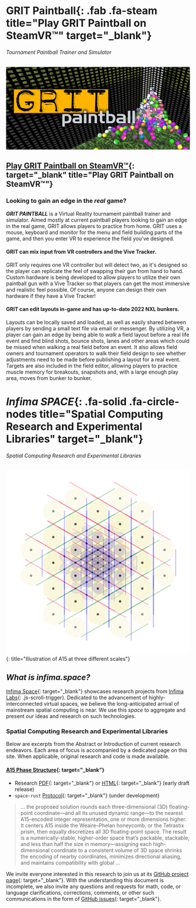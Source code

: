 # GRIT Paintball[](https://store.steampowered.com/app/1323610/Grit_Paintball/){: .fab .fa-steam title="Play GRIT Paintball on SteamVR&trade;" target="_blank"}

###### Tournament Paintball Trainer and Simulator

![GRIT Paintball](/assets/img/grit.jpg)

## [Play GRIT Paintball on SteamVR&trade;](https://store.steampowered.com/app/1323610/Grit_Paintball/){: target="_blank" title="Play GRIT Paintball on SteamVR&trade;"}

### Looking to gain an edge in the _real_ game?

***GRIT PAINTBALL*** is a Virtual Reality tournament paintball trainer and simulator. Aimed mostly at current paintball players
looking to gain an edge in the real game, GRIT allows players to practice from home. GRIT uses a mouse, keyboard and monitor for
the menu and field building parts of the game, and then you enter VR to experience the field you've designed.

#### GRIT can mix input from VR controllers and the Vive Tracker.

GRIT only requires one VR controller but will detect two, as it's designed so the player can replicate the feel of swapping their
gun from hand to hand. Custom hardware is being developed to allow players to utilize their own paintball gun with a Vive Tracker
so that players can get the most immersive and realistic feel possible. Of course, anyone can design their own hardware if they
have a Vive Tracker!

#### GRIT can edit layouts in-game and has up-to-date 2022 NXL bunkers.

Layouts can be locally saved and loaded, as well as easily shared between players by sending a small text file via email or
messenger. By utilizing VR, a player can gain an edge by being able to *walk* a field layout before a real life event and find
blind shots, bounce shots, lanes and other areas which could be missed when walking a real field before an event. It also allows
field owners and tournament operators to walk their field design to see whether adjustments need to be made before publishing a
layout for a real event. Targets are also included in the field editor, allowing players to practice muscle memory for breakouts,
snapshots and, with a large enough play area, moves from bunker to bunker.

# _Infima SPACE_[](https://infima.space){: .fa-solid .fa-circle-nodes title="Spatial Computing Research and Experimental Libraries" target="_blank"}

###### Spatial Computing Research and Experimental Libraries

![Illustration of A15 at three different scales](/assets/img/A15.png){: title="Illustration of A15 at three different scales"}

## _What is infima.space?_

[Infima Space](https://infima.space){: target="_blank"} showcases research projects from [Infima Labs](/#infima-labs){:
.js-scroll-trigger}. Dedicated to the advancement of highly-interconnected virtual spaces, we believe the long-anticipated
arrival of mainstream spatial computing is near. We use this _space_ to aggregate and present our ideas and research on such
technologies.

### Spatial Computing Research and Experimental Libraries

Below are excerpts from the Abstract or Introduction of current research endeavors. Each area of focus is accompanied by a
dedicated page on this site. When applicable, original research and code is made available.

#### [A15 Phase Structure](https://infima.space/A15/){: target="_blank"}

* Research [PDF](https://infima.space/A15.pdf){: target="_blank"} or [HTML](https://infima.space/A15/){: target="_blank"} (early draft release)
* `space-rust` [Protocol](https://github.com/infimalabs/space-rust){: target="_blank"} (under development)

> ... the proposed solution rounds each three-dimensional (3D) floating-point coordinate—and all its unused dynamic range—to
> the nearest A15-encoded integer representation, one or more dimensions higher. It centers A15 inside the Weaire–Phelan
> honeycomb, or the Tetrastix prism, then equally discretizes all 3D floating-point space. The result is a
> numerically-stable, higher-order space that’s packable, stackable, and less than half the size in memory—assigning each
> high-dimensional coordinate to a consistent volume of 3D space shrinks the encoding of nearby coordinates, minimizes
> directional aliasing, and maintains
> compatibility with global ...

We invite everyone interested in this research to join us at its [GitHub project page](https://github.com/infimalabs/space){:
target="_blank"}. With the understanding this document is incomplete, we also invite any questions and requests for math, code,
or language clarifications, corrections, comments, or other such communications in the form of [GitHub
issues](https://github.com/infimalabs/space/issues){: target="_blank"}.
